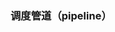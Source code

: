 <!--
 * @Author: 程英明
 * @Date: 2022-07-30 15:55:10
 * @LastEditTime: 2022-07-30 15:55:27
 * @LastEditors: 程英明
 * @Description: 
 * @FilePath: \doc-man\docs\devlang\php\no.md
 * QQ:504875043@qq.com
-->
### 调度管道（pipeline）
